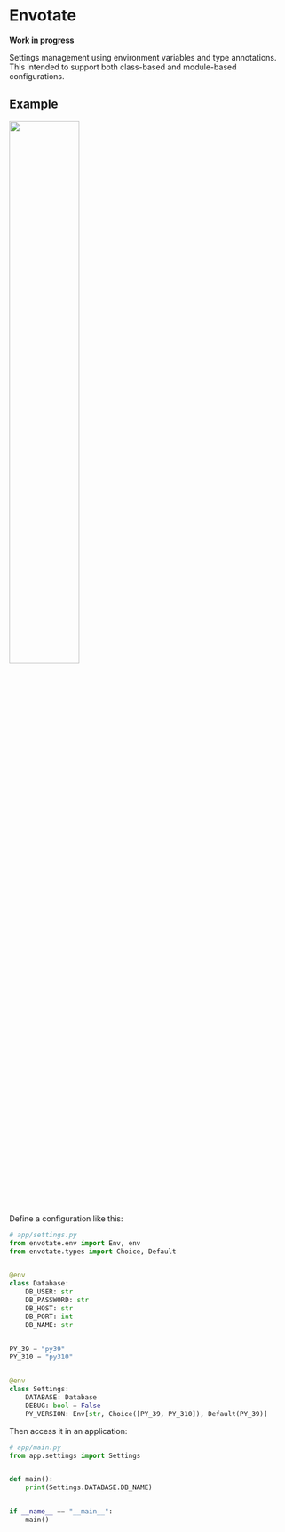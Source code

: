 # Envotate

**Work in progress**

Settings management using environment variables and type annotations. This intended to support both class-based and module-based configurations.

## Example

<img src="https://user-images.githubusercontent.com/1376648/173243159-af22ce43-c7b9-4854-9187-aec83342bce0.gif" width="50%" height="50%"/>

Define a configuration like this:

```python
# app/settings.py
from envotate.env import Env, env
from envotate.types import Choice, Default


@env
class Database:
    DB_USER: str
    DB_PASSWORD: str
    DB_HOST: str
    DB_PORT: int
    DB_NAME: str


PY_39 = "py39"
PY_310 = "py310"


@env
class Settings:
    DATABASE: Database
    DEBUG: bool = False
    PY_VERSION: Env[str, Choice([PY_39, PY_310]), Default(PY_39)]

```

Then access it in an application:

```python
# app/main.py
from app.settings import Settings


def main():
    print(Settings.DATABASE.DB_NAME)


if __name__ == "__main__":
    main()

```
